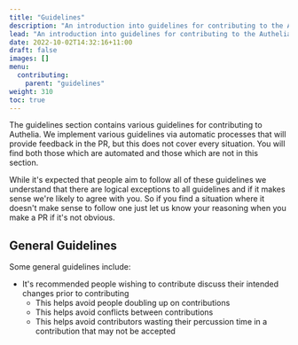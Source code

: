 ```yaml
---
title: "Guidelines"
description: "An introduction into guidelines for contributing to the Authelia project."
lead: "An introduction into guidelines for contributing to the Authelia project."
date: 2022-10-02T14:32:16+11:00
draft: false
images: []
menu:
  contributing:
    parent: "guidelines"
weight: 310
toc: true
---
```


The guidelines section contains various guidelines for contributing to Authelia. We implement various guidelines via
automatic processes that will provide feedback in the PR, but this does not cover every situation. You will find both
those which are automated and those which are not in this section.

While it's expected that people aim to follow all of these guidelines we understand that there are logical exceptions to
all guidelines and if it makes sense we're likely to agree with you. So if you find a situation where it doesn't make
sense to follow one just let us know your reasoning when you make a PR if it's not obvious.

## General Guidelines

Some general guidelines include:

- It's recommended people wishing to contribute discuss their intended changes prior to contributing
  - This helps avoid people doubling up on contributions
  - This helps avoid conflicts between contributions
  - This helps avoid contributors wasting their percussion time in a contribution that may not be accepted
